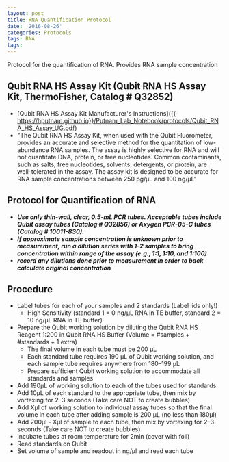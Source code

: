 ```yaml
---
layout: post
title: RNA Quantification Protocol
date: '2016-08-26'
categories: Protocols
tags: RNA
tags: 
---
```


Protocol for the quantification of RNA.
Provides RNA sample concentration

## Qubit RNA HS Assay Kit (Qubit RNA HS Assay Kit, ThermoFisher, Catalog # Q32852)
* [Qubit RNA HS Assay Kit Manufacturer's Instructions]({{ https://hputnam.github.io}}/Putnam_Lab_Notebook/protocols/Qubit_RNA_HS_Assay_UG.pdf)
* "The Qubit RNA HS Assay Kit, when used with the Qubit Fluorometer, provides an accurate and selective method for the quantitation of low-abundance RNA samples. The assay is highly selective for RNA and will not quantitate DNA, protein, or free nucleotides. Common contaminants, such as salts, free nucleotides, solvents, detergents, or protein, are well-tolerated in the assay. The assay kit is designed to be accurate for RNA sample concentrations between 250 pg/µL and 100 ng/µL"

## Protocol for Quantification of RNA
* **_Use only thin-wall, clear, 0.5-mL PCR tubes. Acceptable tubes include Qubit assay tubes (Catalog # Q32856) or Axygen PCR-05-C tubes (Catalog # 10011-830)._**
* **_If approximate sample concentration is unknown prior to measurement, run a dilution series with 1-2 samples to bring concentration within range of the assay (e.g., 1:1, 1:10, and 1:100)_**
* **_record any dilutions done prior to measurement in order to back calculate original concentration_**
 
## Procedure

* Label tubes for each of your samples and 2 standards (Label lids only!)
  * High Sensitivity (standard 1 = 0 ng/μL RNA in TE buffer, standard 2 = 10 ng/μL RNA in TE buffer)  
* Prepare the Qubit working solution by diluting the Qubit RNA HS Reagent 1:200 in Qubit RNA HS Buffer (Volume = #samples + #standards + 1 extra)
  * The final volume in each tube must be 200 μL
  * Each standard tube requires 190 μL of Qubit working solution, and each sample tube requires anywhere from 180–199 μL
  * Prepare sufficient Qubit working solution to accommodate all standards and samples
* Add 190μL of working solution to each of the tubes used for standards
* Add 10μL of each standard to the appropriate tube, then mix by vortexing for 2–3 seconds (Take care NOT to create bubbles)
* Add Xµl of working solution to individual assay tubes so that the final volume in each tube after adding sample is 200 μL (no less than 180µl)
* Add 200µl - Xµl of sample to each tube, then mix by vortexing for 2–3 seconds (Take care NOT to create bubbles)
* Incubate tubes at room temperature for 2min (cover with foil)
* Read standards on Qubit
* Set volume of sample and readout in ng/µl and read each tube